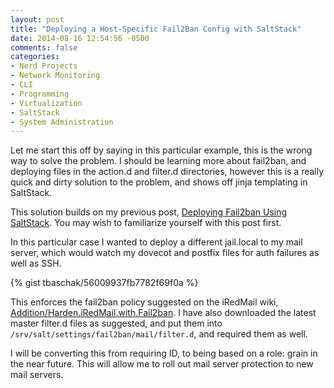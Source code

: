 ```yaml
---
layout: post
title: "Deploying a Host-Specific Fail2Ban Config with SaltStack"
date: 2014-08-16 12:54:56 -0500
comments: false
categories: 
- Nerd Projects
- Network Monitoring
- CLI
- Programming
- Virtualization
- SaltStack
- System Administration
---
```

Let me start this off by saying in this particular example, this is the wrong way to solve the problem. I should be learning more about fail2ban, and deploying files in the action.d and filter.d directories, however this is a really quick and dirty solution to the problem, and shows off jinja templating in SaltStack.

This solution builds on my previous post, [Deploying Fail2ban Using SaltStack](/blog/2014/08/03/deploying-fail2ban-using-saltstack/). You may wish to familiarize yourself with this post first.

<!--more-->

In this particular case I wanted to deploy a different jail.local to my mail server, which would watch my dovecot and postfix files for auth failures as well as SSH.

{% gist tbaschak/56009937fb7782f69f0a %}

This enforces the fail2ban policy suggested on the iRedMail wiki, 
[Addition/Harden.iRedMail.with.Fail2ban](http://www.iredmail.org/wiki/index.php?title=Addition/Harden.iRedMail.with.Fail2ban). I have also downloaded the latest master filter.d files as suggested, and put them into `/srv/salt/settings/fail2ban/mail/filter.d`, and required them as well. 

I will be converting this from requiring ID, to being based on a role: grain in the near future. This will allow me to roll out mail server protection to new mail servers.

